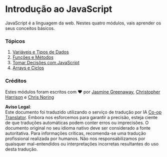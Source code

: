 <!--
CO_OP_TRANSLATOR_METADATA:
{
  "original_hash": "cc9e70a2f096c67389c8acff1521fc27",
  "translation_date": "2025-08-24T12:11:45+00:00",
  "source_file": "2-js-basics/README.md",
  "language_code": "pt"
}
-->
# Introdução ao JavaScript

JavaScript é a linguagem da web. Nestes quatro módulos, vais aprender os seus conceitos básicos.

### Tópicos

1. [Variáveis e Tipos de Dados](1-data-types/README.md)
2. [Funções e Métodos](2-functions-methods/README.md)
3. [Tomar Decisões com JavaScript](3-making-decisions/README.md)
4. [Arrays e Ciclos](4-arrays-loops/README.md)

### Créditos

Estes módulos foram escritos com ♥️ por [Jasmine Greenaway](https://twitter.com/paladique), [Christopher Harrison](https://twitter.com/geektrainer) e [Chris Noring](https://twitter.com/chris_noring)

**Aviso Legal**:  
Este documento foi traduzido utilizando o serviço de tradução por IA [Co-op Translator](https://github.com/Azure/co-op-translator). Embora nos esforcemos para garantir a precisão, esteja ciente de que traduções automáticas podem conter erros ou imprecisões. O documento original no seu idioma nativo deve ser considerado a fonte autoritativa. Para informações críticas, recomenda-se uma tradução profissional realizada por humanos. Não nos responsabilizamos por quaisquer mal-entendidos ou interpretações incorretas resultantes do uso desta tradução.